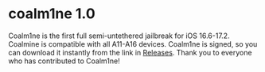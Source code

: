 # coalm1ne 1.0
Coalm1ne is the first full semi-untethered jailbreak for iOS 16.6-17.2.
Coalmine is compatible with all A11-A16 devices. Coalm1ne is signed, so you can download it instantly from the link in [Releases](https://github.com/prohaxxer/coalm1ne/tree/releases). Thank you to everyone who has contributed to Coalm1ne!
